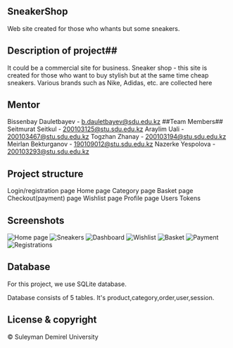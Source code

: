## SneakerShop
Web site created for those who whants but some sneakers.

## Description of project##
It could be a commercial site for business.
Sneaker shop - this site is created for those who want to buy stylish but at the same time cheap sneakers. Various brands such as Nike, Adidas, etc. are collected here

## Mentor
Bissenbay Dauletbayev - b.dauletbayev@sdu.edu.kz
##Team Members##
Seitmurat Seitkul - 200103125@stu.sdu.edu.kz
Araylim Uali - 200103467@stu.sdu.edu.kz
Togzhan Zhanay - 200103194@stu.sdu.edu.kz
Meirlan Bekturganov - 190109012@stu.sdu.edu.kz
Nazerke Yespolova - 200103293@stu.sdu.edu.kz

## Project structure
Login/registration page
Home page
Category page
Basket page
Checkout(payment) page
Wishlist page
Profile page
Users
Tokens

## Screenshots
![Home page](https://user-images.githubusercontent.com/90910992/166883071-4c33afb9-af3e-4b2f-8a01-2cdb577148a9.png)
![Sneakers](https://user-images.githubusercontent.com/90910992/166883153-b6ed9887-cc99-431d-b5b6-1c4bc671e616.png)
![Dashboard](https://user-images.githubusercontent.com/90910992/166883166-2e714520-ecd6-4832-bea5-5cd54df1b01e.png)
![Wishlist](https://user-images.githubusercontent.com/90910992/166883170-26626e93-8ffe-4ae5-b2ea-22389c32cc36.png)
![Basket](https://user-images.githubusercontent.com/90910992/166883180-eb59f9f4-c51c-410b-8b20-ae23533d16c0.png)
![Payment](https://user-images.githubusercontent.com/90910992/166883184-b3a74bf8-e612-4415-919e-03a5b83344e5.png)
![Registrations](https://user-images.githubusercontent.com/90910992/166883193-702b2c86-88cd-4f2e-8e06-36d1db8b06fc.png)

## Database
For this project, we use SQLite database.

Database consists of 5 tables. It's product,category,order,user,session.


## License & copyright
© Suleyman Demirel University
